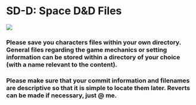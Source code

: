 # **SD-D: Space D&amp;D Files**

![](http://www.igorstshirts.com/blog/conceptships/2016/sebastien_hue/sebastien_hue_01.jpg)

### Please save you characters files within your own directory. General files regarding the game mechanics or setting information can be stored within a directory of your choice (with a name relevant to the content).

### Please make sure that your commit information and filenames are descriptive so that it is simple to locate them later. Reverts can be made if necessary, just @ me.

